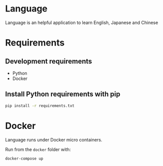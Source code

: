 # Language

Language is an helpful application to learn English, Japanese and Chinese

# Requirements

## Development requirements
- Python
- Docker

## Install Python requirements with pip

```sh
pip install -r requirements.txt
```

# Docker

Language runs under Docker micro containers.

Run from the `docker` folder with:

```sh
docker-compose up
```
